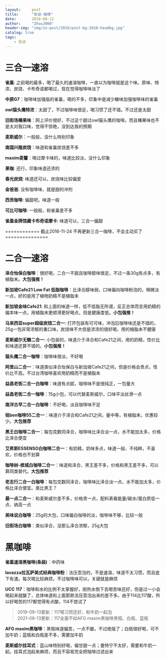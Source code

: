 ```yaml
---
layout:     post
title:      "杂谈-咖啡"
date:       2018-08-12
author:     "ZhouJ000"
header-img: "img/in-post/2018/post-bg-2018-headbg.jpg"
catalog: true
tags:
    - 杂谈
--- 
```



# 三合一速溶

**雀巢**: 之前喝的最多，喝了最久的速溶咖啡，一直以为咖啡就是这个味。原味、特浓、炭烧、卡布奇诺都喝过，现在觉得咖啡味淡了

**中原G7**：咖啡味加强版的雀巢，喝的不多，印象中是减少糖味加强咖啡味的雀巢

**owl猫头鹰特浓**：太甜了，不过咖啡味很足，喝习惯了还不错。不过还是太甜

**旧街场榛果味**：网上评价很好，不过这个甜过owl猫头鹰的咖啡。而且榛果味也不是太对我口味，觉得不惊艳，没到达我的预期

**麦斯威尔**：一般般，没什么特别印象

**南国兴隆炭烧**：味道和雀巢炭烧差不多

**maxim麦馨**：喝过摩卡味的，味道比较淡，没什么印象

**果咖**: 还行，印象味道还浓的

**春光炭烧**:  味道还可以，炭烧味比较偏爱

**金爸爸**: 没有咖啡味，就是甜的冲剂

**西贡咖啡**: 偏甜吧，味道一般

**可比可咖啡**: 一般般，和雀巢差不多

**雀巢金牌馆藏卡布奇诺摩卡**: 味道可以，三合一偏甜

============ 截止2016-11-24 不再更新三合一咖啡，不会主动买了 ===============



# 二合一速溶

**泽合怡保白咖啡**：很好喝，二合一不甜且咖啡醇味很足，不过一条30g有点多，有植脂末。**大包强推！**

**新加坡Cafe21 Low Fat 低脂咖啡**：比泽合醇味弱，口味偏向咖啡粉泡的，稍微淡一点，好的是用了植物奶精不是植脂末

**新加坡金味Cafe21**: 和上面的味道一样，低不低脂无所谓，反正总体而言用奶精的偏本味一点，用植脂末更顺滑更好喝点，但是健康度低。**小包强推！**

**马来西亚super超级炭烧二合一**: 打开包装有可可味，冲泡后咖啡味还是不错的，25g一包非常浓郁的重口味，炭烧味不大但是浓浓的很好喝，用的植脂末不健康

**麦斯威尔无糖二合一**: 小包装的，味道介于泽合和Cafe21之间，用的奶精，性价比和味道还算不错的。**小包强推！**

**猫头鹰二合一咖啡**：咖啡味很淡，不好喝

**阿里山二合一**：味道类似泽合怡保白与新加坡Cafe21之间，但是价格会贵点，性价比不高。不过台湾咖啡喜欢用奶精而不是植脂末

**益昌老街二合一白咖啡**：味道有点腻，咖啡味不是很纯正，一包量大

**益昌老街二合一咖啡**：15g小包，可以代替麦斯威尔，口味平淡丝滑一点

**南洋古早二合一白咖啡**：不好喝，淡且咖啡味不足

**铭ben咖啡55二合一**：味道介于泽合和Cafe21之间，量中等，有植脂末，优惠较少。**大包推荐**

**黑王白咖啡二合一**：每包克数同泽合，咖啡味比泽合淡一点，水不能加太多，价格比泽合便宜

**艾昇斯ESSENSO白咖啡二合一**：有奶精，奶味多点，味道一般、不纯粹，不喜欢，价格也不划算

**咖啡树-槟城白咖啡二合一**：味道和泽合、黑王差不多，价格和黑王差不多，可以算同类替代。**大包推荐**

**老志行二合一白咖啡**：每包克数同泽合，咖啡味比泽合淡一点，水不能加太多，价格比泽合便宜。类比黑王？

**最一点二合一**：和麦斯威尔差不多，价格贵一点，配料表看能量/碳水/蛋白质低一点、纳高一点

**美味说白咖啡**：25g的大包，口味偏白咖啡的淡，咖啡味不够，比较一般

**旧街场白咖啡**：类似泽合，没那么泽合浓郁，25g大包






# 黑咖啡

**雀巢速溶黑咖啡(条装)**：中药味

**lavazza拉瓦萨美式经典咖啡粉**：法压壶泡的，不是速溶，味道不太习惯，而且底下有渣。每次喝比较麻烦，不过咖啡味可以，关键就是麻烦

**UCC 117**：咖啡和水的比例不太掌握好，刚热水倒下去喝苦味还好，但是过一小会喝起来就酸了，总体味道和上面那款法压壶泡出来的差不多。由于114比117酸，所以好喝苦的117都觉得有点酸，114不尝试了 

> 2019-09-13更新：117喝习惯还好，和牛奶一起泡  
> 2021-06-13更新：117全面不如AFG maxim黑咖啡黑瓶、白瓶、蓝瓶

**AFG maxim黑咖啡**：黑瓶味道偏苦，一点不酸，不过绝版了；白瓶很好喝，可不加牛奶；蓝瓶和白瓶差不多，需要加牛奶

**麦斯威尔挂耳式**：蓝山味特别好喝，偏甘甜一点；曼特宁不太好，需要和牛奶一起。挂耳式泡起来麻烦，而且不容易完全把咖啡过滤出来





